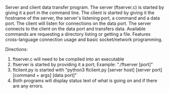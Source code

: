 Server and client data transfer program. The server (ftserver.c) is started by giving it a port in the command line. The client is started by giving it the hostname of the server, the server's listening port, a command and a data port. The client will listen for connections on the data port. The server connects to the client on the data port and transfers data. Available commands are requesting a directory listing or getting a file.
Features cross-language connection usage and basic socket/network programming.

Directions:
1. ftserver.c will need to be compiled into an executable
2. ftserver is started by providing it a port; Example: "./ftserver [port]"
3. ftclient.py is started with "python3 ftclient.py [server host] [server port] [command + args] [data port]"
4. Both programs will display status text of what is going on and if there are any errors.
